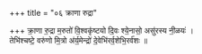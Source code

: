 +++
title = "०६ क्राणा रुद्रा"

+++
क्रा॒णा रु॒द्रा म॒रुतो॑ वि॒श्वकृ॑ष्टयो दि॒वः श्ये॒नासो॒ असु॑रस्य नी॒ळयः॑ ।  
तेभि॑श्चष्टे॒ वरु॑णो मि॒त्रो अ॑र्य॒मेन्द्रो॑ दे॒वेभि॑रर्व॒शेभि॒रर्व॑शः ॥